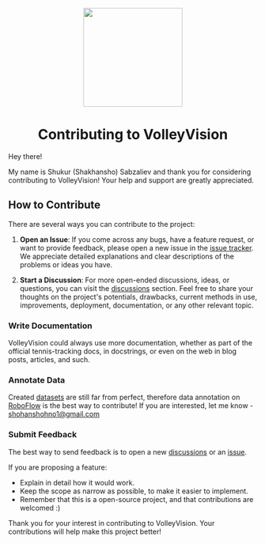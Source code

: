 <p align="center">
  <img src="https://github.com/shukkkur/VolleyVision/blob/280fed79d290c1cf6d53c869fa60355eeb04d148/assets/vv_logo.png" width=200>
</p>

<h1 align="center">
   Contributing to VolleyVision
</h1>


Hey there!

My name is Shukur (Shakhansho) Sabzaliev and thank you for considering contributing to VolleyVision! Your help and support are greatly appreciated.

## How to Contribute

There are several ways you can contribute to the project:

1. **Open an Issue**: If you come across any bugs, have a feature request, or want to provide feedback, please open a new issue in the [issue tracker](https://github.com/shukkkur/VolleyVision/issues/new/choose). We appreciate detailed explanations and clear descriptions of the problems or ideas you have.

2. **Start a Discussion**: For more open-ended discussions, ideas, or questions, you can visit the [discussions](https://github.com/shukkkur/VolleyVision/discussions) section. Feel free to share your thoughts on the project's potentials, drawbacks, current methods in use, improvements, deployment, documentation, or any other relevant topic.



### Write Documentation

VolleyVision could always use more documentation, whether as part of the
official tennis-tracking docs, in docstrings, or even on the web in blog posts,
articles, and such.

### Annotate Data

Created [datasets](https://github.com/shukkkur/VolleyVision#-datasets) are still far from perfect, therefore data annotation on [RoboFlow](https://roboflow.com/annotate) is the best way to contribute! If you are interested, let me know - <shohanshohno1@gmail.com>
### Submit Feedback

The best way to send feedback is to open a new [discussions](https://github.com/shukkkur/VolleyVision/discussions) or an [issue](https://github.com/shukkkur/VolleyVision/issues/new/choose). 

If you are proposing a feature:

- Explain in detail how it would work.
- Keep the scope as narrow as possible, to make it easier to implement.
- Remember that this is a open-source project, and that contributions 
  are welcomed :)

Thank you for your interest in contributing to VolleyVision. Your contributions will help make this project better!
